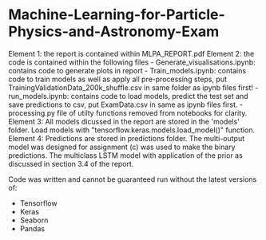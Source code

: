 # Machine-Learning-for-Particle-Physics-and-Astronomy-Exam

Element 1: the report is contained within MLPA_REPORT.pdf
Element 2: the code is contained within the following files
	- Generate_visualisations.ipynb: contains code to generate plots in report
	- Train_models.ipynb: contains code to train models as well as apply all pre-processing steps,
			put TrainingValidationData_200k_shuffle.csv in same folder as ipynb files first!
	- run_models.ipynb: contains code to load models, predict the test set and save predictions to csv,
			put ExamData.csv in same as ipynb files first.
	- processing.py file of utilty functions removed from notebooks for clarity.
Element 3: All models dicussed in the report are stored in the 'models' folder.
	   Load models with "tensorflow.keras.models.load_model()" function.
Element 4: Predictions are stored in predictions folder.
	   The multi-output model was designed for assignment (c) was used to make the binary predictions.
	   The multiclass LSTM model with application of the prior as discussed in section 3.4 of the report.

Code was written and cannot be guaranteed run without the latest versions of:
- Tensorflow
- Keras
- Seaborn 
- Pandas
			
